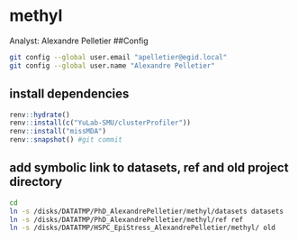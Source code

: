 # methyl

Analyst: Alexandre Pelletier
##Config
``` bash
git config --global user.email "apelletier@egid.local"
git config --global user.name "Alexandre Pelletier"
```
## install dependencies
``` r
renv::hydrate()
renv::install(c("YuLab-SMU/clusterProfiler"))
renv::install("missMDA")
renv::snapshot() #git commit
```

## add symbolic link to datasets, ref and old project directory

``` bash
cd 
ln -s /disks/DATATMP/PhD_AlexandrePelletier/methyl/datasets datasets
ln -s /disks/DATATMP/PhD_AlexandrePelletier/methyl/ref ref
ln -s /disks/DATATMP/HSPC_EpiStress_AlexandrePelletier/methyl/ old 
```

<!--
## Design

``` bash
nohup Rscript scripts/01-design.R > logs/01.log &
```

## Quality Control

``` bash
nohup Rscript -e 'rmarkdown::render(input = here::here("scripts", "02-qc.Rmd"), output_file = "QC.html", output_dir = here::here("reports"), encoding = "UTF-8")' > logs/02.log &
```

## Statistical Analyses

``` bash
nohup Rscript scripts/03-analysis.R > logs/03.log &
```

## Meeting Slides

### 2021-02-22

``` bash
nohup Rscript -e 'rmarkdown::render(input = here::here("scripts", "20210222-meeting.Rmd"), output_dir = here::here("reports"))' > logs/20210222-meeting.log &
```
-->
